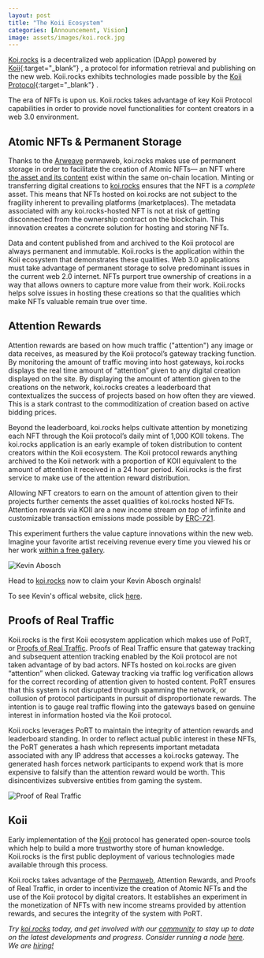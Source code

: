 ```yaml
---
layout: post
title: "The Koii Ecosystem"
categories: [Announcement, Vision]
image: assets/images/koi.rock.jpg
---
```


[Koi.rocks](https://koi.rocks) is a decentralized web application (DApp) powered by [Koii](https://koii.network){:target="\_blank"} , a protocol for information retrieval and publishing on the new web. Koii.rocks exhibits technologies made possible by the [Koii Protocol](https://koii.network/koi-protocol.pdf){:target="\_blank"} .

The era of NFTs is upon us. Koii.rocks takes advantage of key Koii Protocol capabilities in order to provide novel functionalities for content creators in a web 3.0 environment.

## Atomic NFTs & Permanent Storage

Thanks to the [Arweave](https://arweave.org) permaweb, koi.rocks makes use of permanent storage in order to facilitate the creation of Atomic NFTs— an NFT where [the asset and its content](https://arweave.medium.com/permanent-nft-storage-on-the-arweave-network-41f38d700a2d) exist within the same on-chain location. Minting or transferring digital creations to [koi.rocks](https://koi.rocks) ensures that the NFT is a _complete_ asset. This means that NFTs hosted on koi.rocks are not subject to the fragility inherent to prevailing platforms (marketplaces). The metadata associated with any koi.rocks-hosted NFT is not at risk of getting disconnected from the ownership contract on the blockchain. This innovation creates a concrete solution for hosting and storing NFTs.

Data and content published from and archived to the Koii protocol are always permanent and immutable. Koii.rocks is the application within the Koii ecosystem that demonstrates these qualities. Web 3.0 applications must take advantage of permanent storage to solve predominant issues in the current web 2.0 internet. NFTs purport true ownership of creations in a way that allows owners to capture more value from their work. Koii.rocks helps solve issues in hosting these creations so that the qualities which make NFTs valuable remain true over time.

## Attention Rewards

Attention rewards are based on how much traffic ("attention") any image or data receives, as measured by the Koii protocol’s gateway tracking function. By monitoring the amount of traffic moving into host gateways, koi.rocks displays the real time amount of “attention” given to any digital creation displayed on the site. By displaying the amount of attention given to the creations on the network, koi.rocks creates a leaderboard that contextualizes the success of projects based on how often they are viewed. This is a stark contrast to the commoditization of creation based on active bidding prices.

Beyond the leaderboard, koi.rocks helps cultivate attention by monetizing each NFT through the Koii protocol’s daily mint of 1,000 KOII tokens. The koi.rocks application is an early example of token distribution to content creators within the Koii ecosystem. The Koii protocol rewards anything archived to the Koii network with a proportion of KOII equivalent to the amount of attention it received in a 24 hour period. Koii.rocks is the first service to make use of the attention reward distribution.

Allowing NFT creators to earn on the amount of attention given to their projects further cements the asset qualities of koi.rocks hosted NFTs. Attention rewards via KOII are a new income stream _on top_ of infinite and customizable transaction emissions made possible by [ERC-721](https://eips.ethereum.org/EIPS/eip-721).

This experiment furthers the value capture innovations within the new web. Imagine your favorite artist receiving revenue every time you viewed his or her work [within a free gallery](https://koi.rocks).

![Kevin Abosch](/assets/images/kevinabosch.png "Kevin Abosch")

Head to [koi.rocks](https://koi.rocks/contents) now to claim your Kevin Abosch orginals!

To see Kevin's offical website, click [here](https://kevinabosch.com/1111/).

## Proofs of Real Traffic

Koii.rocks is the first Koii ecosystem application which makes use of PoRT, or [Proofs of Real Traffic](https://openkoi.com/koi-protocol.pdf). Proofs of Real Traffic ensure that gateway tracking and subsequent attention tracking enabled by the Koii protocol are not taken advantage of by bad actors. NFTs hosted on koi.rocks are given “attention” when clicked. Gateway tracking via traffic log verification allows for the correct recording of attention given to hosted content. PoRT ensures that this system is not disrupted through spamming the network, or collusion of protocol participants in pursuit of disproportionate rewards. The intention is to gauge real traffic flowing into the gateways based on genuine interest in information hosted via the Koii protocol.

Koii.rocks leverages PoRT to maintain the integrity of attention rewards and leaderboard standing. In order to reflect actual public interest in these NFTs, the PoRT generates a hash which represents important metadata associated with any IP address that accesses a koi.rocks gateway. The generated hash forces network participants to expend work that is more expensive to falsify than the attention reward would be worth. This disincentivizes subversive entities from gaming the system.

![Proof of Real Traffic](/assets/images/blog/port.png "Proof of real traffic makes it possible to verify attention after the fact!")

## Koii

Early implementation of the [Koii](https://openkoi.com) protocol has generated open-source tools which help to build a more trustworthy store of human knowledge. Koii.rocks is the first public deployment of various technologies made available through this process.

Koii.rocks takes advantage of the [Permaweb](https://www.arweave.org/technology#permaweb), Attention Rewards, and Proofs of Real Traffic, in order to incentivize the creation of Atomic NFTs and the use of the Koii protocol by digital creators. It establishes an experiment in the monetization of NFTs with new income streams provided by attention rewards, and secures the integrity of the system with PoRT.

_Try [koi.rocks](https://koi.rocks) today, and get involved with our [community](https://discord.gg/koii-network) to stay up to date on the latest developments and progress. Consider running a node [here](https://docs.google.com/forms/d/e/1FAIpQLSduDTdxD3dDOvcbIcKlG7JWOsnDFVZFdLy0J38q_OOzUC3okA/viewform). We are [hiring!](mailto:support@koii.network)_

